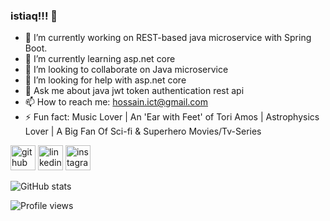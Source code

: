### istiaq!!! 👋

- 🔭 I’m currently working on REST-based java microservice with Spring Boot. 
- 🌱 I’m currently learning asp.net core 
- 👯 I’m looking to collaborate on Java microservice 
- 🤔 I’m looking for help with asp.net core 
- 💬 Ask me about java jwt token authentication rest api 
- 📫 How to reach me: hossain.ict@gmail.com 
- ⚡ Fun fact:  Music Lover | An 'Ear with Feet' of Tori Amos | Astrophysics Lover | A Big Fan Of Sci-fi & Superhero Movies/Tv-Series 


[<img src='https://cdn.jsdelivr.net/npm/simple-icons@3.0.1/icons/github.svg' alt='github' height='40'>](https://github.com/https://github.com/Istiaq-Hossain-Shawon)  [<img src='https://cdn.jsdelivr.net/npm/simple-icons@3.0.1/icons/linkedin.svg' alt='linkedin' height='40'>](https://www.linkedin.com/in/istiaq-hossain-shawon-64604b86//)  [<img src='https://cdn.jsdelivr.net/npm/simple-icons@3.0.1/icons/instagram.svg' alt='instagram' height='40'>](https://www.instagram.com/istiaqhossainshawon/)  

![GitHub stats](https://github-readme-stats.vercel.app/api?username=Istiaq-Hossain-Shawon&show_icons=true)  

![Profile views](https://gpvc.arturio.dev/Istiaq-Hossain-Shawon)  
